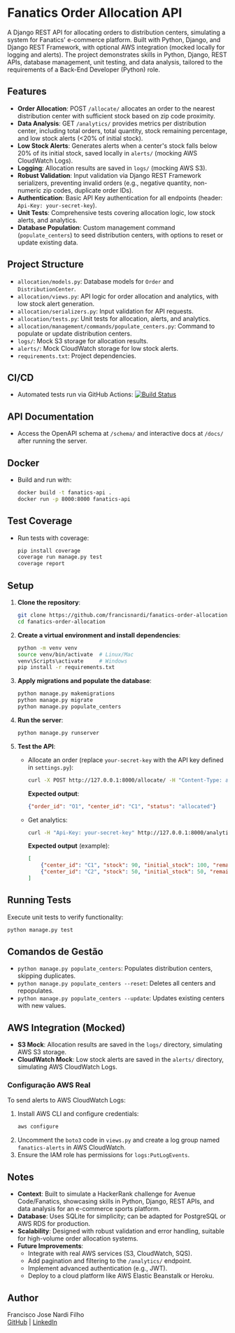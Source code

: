# Fanatics Order Allocation API

A Django REST API for allocating orders to distribution centers, simulating a system for Fanatics' e-commerce platform. Built with Python, Django, and Django REST Framework, with optional AWS integration (mocked locally for logging and alerts). The project demonstrates skills in Python, Django, REST APIs, database management, unit testing, and data analysis, tailored to the requirements of a Back-End Developer (Python) role.

## Features
- **Order Allocation**: POST `/allocate/` allocates an order to the nearest distribution center with sufficient stock based on zip code proximity.
- **Data Analysis**: GET `/analytics/` provides metrics per distribution center, including total orders, total quantity, stock remaining percentage, and low stock alerts (<20% of initial stock).
- **Low Stock Alerts**: Generates alerts when a center's stock falls below 20% of its initial stock, saved locally in `alerts/` (mocking AWS CloudWatch Logs).
- **Logging**: Allocation results are saved in `logs/` (mocking AWS S3).
- **Robust Validation**: Input validation via Django REST Framework serializers, preventing invalid orders (e.g., negative quantity, non-numeric zip codes, duplicate order IDs).
- **Authentication**: Basic API Key authentication for all endpoints (header: `Api-Key: your-secret-key`).
- **Unit Tests**: Comprehensive tests covering allocation logic, low stock alerts, and analytics.
- **Database Population**: Custom management command (`populate_centers`) to seed distribution centers, with options to reset or update existing data.

## Project Structure
- `allocation/models.py`: Database models for `Order` and `DistributionCenter`.
- `allocation/views.py`: API logic for order allocation and analytics, with low stock alert generation.
- `allocation/serializers.py`: Input validation for API requests.
- `allocation/tests.py`: Unit tests for allocation, alerts, and analytics.
- `allocation/management/commands/populate_centers.py`: Command to populate or update distribution centers.
- `logs/`: Mock S3 storage for allocation results.
- `alerts/`: Mock CloudWatch storage for low stock alerts.
- `requirements.txt`: Project dependencies.

## CI/CD
- Automated tests run via GitHub Actions: [![Build Status](https://github.com/francisnardi/fanatics/workflows/CI/badge.svg)](https://github.com/francisnardi/fanatics/actions)

## API Documentation
- Access the OpenAPI schema at `/schema/` and interactive docs at `/docs/` after running the server.

## Docker
- Build and run with:
  ```bash
  docker build -t fanatics-api .
  docker run -p 8000:8000 fanatics-api

## Test Coverage
- Run tests with coverage:
  ```bash
  pip install coverage
  coverage run manage.py test
  coverage report

## Setup
1. **Clone the repository**:
   ```bash
   git clone https://github.com/francisnardi/fanatics-order-allocation.git
   cd fanatics-order-allocation
   ```

2. **Create a virtual environment and install dependencies**:
   ```bash
   python -m venv venv
   source venv/bin/activate  # Linux/Mac
   venv\Scripts\activate     # Windows
   pip install -r requirements.txt
   ```

3. **Apply migrations and populate the database**:
   ```bash
   python manage.py makemigrations
   python manage.py migrate
   python manage.py populate_centers
   ```

4. **Run the server**:
   ```bash
   python manage.py runserver
   ```

5. **Test the API**:
   - Allocate an order (replace `your-secret-key` with the API key defined in `settings.py`):
     ```bash
     curl -X POST http://127.0.0.1:8000/allocate/ -H "Content-Type: application/json" -H "Api-Key: your-secret-key" -d '{"order_id": "O1", "quantity": 10, "zip_code": "10001"}'
     ```
     **Expected output**:
     ```json
     {"order_id": "O1", "center_id": "C1", "status": "allocated"}
     ```
   - Get analytics:
     ```bash
     curl -H "Api-Key: your-secret-key" http://127.0.0.1:8000/analytics/
     ```
     **Expected output** (example):
     ```json
     [
         {"center_id": "C1", "stock": 90, "initial_stock": 100, "remaining_percentage": 90.0, "low_stock_alert": false, "total_orders": 1, "total_quantity": 10},
         {"center_id": "C2", "stock": 50, "initial_stock": 50, "remaining_percentage": 100.0, "low_stock_alert": false, "total_orders": 0, "total_quantity": 0}
     ]
     ```

## Running Tests
Execute unit tests to verify functionality:
```bash
python manage.py test
```

## Comandos de Gestão
- `python manage.py populate_centers`: Populates distribution centers, skipping duplicates.
- `python manage.py populate_centers --reset`: Deletes all centers and repopulates.
- `python manage.py populate_centers --update`: Updates existing centers with new values.

## AWS Integration (Mocked)
- **S3 Mock**: Allocation results are saved in the `logs/` directory, simulating AWS S3 storage.
- **CloudWatch Mock**: Low stock alerts are saved in the `alerts/` directory, simulating AWS CloudWatch Logs.

### Configuração AWS Real
To send alerts to AWS CloudWatch Logs:
1. Install AWS CLI and configure credentials:
   ```bash
   aws configure
   ```
2. Uncomment the `boto3` code in `views.py` and create a log group named `fanatics-alerts` in AWS CloudWatch.
3. Ensure the IAM role has permissions for `logs:PutLogEvents`.

## Notes
- **Context**: Built to simulate a HackerRank challenge for Avenue Code/Fanatics, showcasing skills in Python, Django, REST APIs, and data analysis for an e-commerce sports platform.
- **Database**: Uses SQLite for simplicity; can be adapted for PostgreSQL or AWS RDS for production.
- **Scalability**: Designed with robust validation and error handling, suitable for high-volume order allocation systems.
- **Future Improvements**:
  - Integrate with real AWS services (S3, CloudWatch, SQS).
  - Add pagination and filtering to the `/analytics/` endpoint.
  - Implement advanced authentication (e.g., JWT).
  - Deploy to a cloud platform like AWS Elastic Beanstalk or Heroku.

## Author
Francisco Jose Nardi Filho  
[GitHub](https://github.com/francisnardi) | [LinkedIn](https://linkedin.com/in/francisnardi)